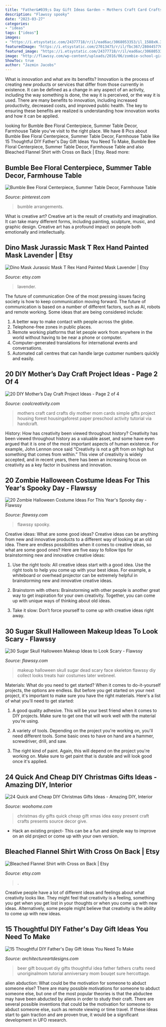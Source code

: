 ```yaml
---
title: "Father&#039;s Day Gift Ideas Garden ~ Mothers Craft Card Crafts Diy Mother Mom Cards Simple Gifts Project Housing Forest Housingaforest Paper Preschool Activity Tutorial Via Handcraft"
description: "Flawssy spooky"
date: "2023-03-27"
categories:
- "ideas"
tags: ["ideas"]
images:
- "https://i.etsystatic.com/24377718/r/il/ead6ac/3068053353/il_1588xN.3068053353_b5p8.jpg"
featuredImage: "https://i.etsystatic.com/27013475/r/il/fbc367/2804457702/il_1588xN.2804457702_k43d.jpg"
featured_image: "https://i.etsystatic.com/24377718/r/il/ead6ac/3068053353/il_1588xN.3068053353_b5p8.jpg"
image: "http://flawssy.com/wp-content/uploads/2016/06/zombie-school-girl..jpg"
ShowToc: true
author: "Jazmin Jacobs"
---
```



What is innovation and what are its benefits?
Innovation is the process of creating new products or services that differ from those currently in existence. It can be defined as a change in any aspect of an activity, including the way something is done, the way it is perceived, or the way it is used. 
There are many benefits to innovation, including increased productivity, decreased costs, and improved public health. The key to ensuring these benefits are realized is understanding how innovation works and how it can be applied.

	

		
looking for Bumble Bee Floral Centerpiece, Summer Table Decor, Farmhouse Table you've visit to the right place. We have 8 Pics about Bumble Bee Floral Centerpiece, Summer Table Decor, Farmhouse Table like 15 Thoughtful DIY Father&#039;s Day Gift Ideas You Need To Make, Bumble Bee Floral Centerpiece, Summer Table Decor, Farmhouse Table and also Bleached Flannel Shirt with Cross on Back | Etsy. Read more:
		
    
## Bumble Bee Floral Centerpiece, Summer Table Decor, Farmhouse Table

<img loading=lazy src="https://i.pinimg.com/736x/fe/2e/24/fe2e24bf916668e79ae8716689aa4b79.jpg" onerror="this.onerror=null;this.src='https://tse2.mm.bing.net/th?id=OIP.DPfERaH0AOcIw0_v1M6XswHaJ3&amp;pid=15.1';" alt="Bumble Bee Floral Centerpiece, Summer Table Decor, Farmhouse Table">

_Source: pinterest.com_

>bumble arrangements. 

	

What is creative art?
Creative art is the result of creativity and imagination. It can take many different forms, including painting, sculpture, music, and graphic design. Creative art has a profound impact on people both emotionally and intellectually.

    
## Dino Mask Jurassic Mask T Rex Hand Painted Mask Lavender | Etsy

<img loading=lazy src="https://i.etsystatic.com/24377718/r/il/ead6ac/3068053353/il_1588xN.3068053353_b5p8.jpg" onerror="this.onerror=null;this.src='https://tse4.mm.bing.net/th?id=OIP.GSGPcPJl-AUhxayly2TCZgHaJ3&amp;pid=15.1';" alt="Dino Mask Jurassic Mask T Rex Hand Painted Mask Lavender | Etsy">

_Source: etsy.com_

>lavender. 

	

The future of communication
One of the most pressing issues facing society is how to keep communication moving forward. The future of communication is based on a number of different factors, such as AI, robots and remote working. Some ideas that are being considered include: 
1. A better way to make contact with people across the globe. 
2. Telephone-free zones in public places. 
3. Remote working platforms that let people work from anywhere in the world without having to be near a phone or computer. 
4. Computer-generated translations for international events and conversations. 
5. Automated call centres that can handle large customer numbers quickly and easily.

    
## 20 DIY Mother’s Day Craft Project Ideas - Page 2 Of 4

<img loading=lazy src="http://coolcreativity.com/wp-content/uploads/2016/04/Mothers-Day-Craft-for-Kids-Simple-Mothers-Day-Card-for-Kids.jpg" onerror="this.onerror=null;this.src='https://tse3.mm.bing.net/th?id=OIP.WK3YPhkIVvMpxMwcPfvlKwAAAA&amp;pid=15.1';" alt="20 DIY Mother’s Day Craft Project Ideas - Page 2 of 4">

_Source: coolcreativity.com_

>mothers craft card crafts diy mother mom cards simple gifts project housing forest housingaforest paper preschool activity tutorial via handcraft. 

	

History: How has creativity been viewed throughout history?
Creativity has been viewed throughout history as a valuable asset, and some have even argued that it is one of the most important aspects of human existence. For example, John Lennon once said “Creativity is not a gift from on high but something that comes from within.” This view of creativity is widely accepted, and in recent years, there has been an increasing focus on creativity as a key factor in business and innovation.

    
## 20 Zombie Halloween Costume Ideas For This Year&#039;s Spooky Day - Flawssy

<img loading=lazy src="http://flawssy.com/wp-content/uploads/2016/06/zombie-school-girl..jpg" onerror="this.onerror=null;this.src='https://tse1.mm.bing.net/th?id=OIP.CiH5Viraiq2uhY76OVx4MAHaLn&amp;pid=15.1';" alt="20 Zombie Halloween Costume Ideas For This Year&#039;s Spooky day - Flawssy">

_Source: flawssy.com_

>flawssy spooky. 

	

Creative ideas: What are some good ideas?
Creative ideas can be anything from new and innovative products to a different way of looking at an old idea. There are endless possibilities when it comes to creative ideas, so what are some good ones? Here are five easy to follow tips for brainstorming new and innovative creative ideas:
1) Use the right tools: All creative ideas start with a good idea. Use the right tools to help you come up with your best ideas. For example, a whiteboard or overhead projector can be extremely helpful in brainstorming new and innovative creative ideas.

2) Brainstorm with others: Brainstorming with other people is another great way to get inspiration for your own creativity. Together, you can come up with unique ways of thinking about old ideas.

3) Take it slow: Don’t force yourself to come up with creative ideas right away.

    
## 30 Sugar Skull Halloween Makeup Ideas To Look Scary - Flawssy

<img loading=lazy src="http://flawssy.com/wp-content/uploads/2016/05/Sugar-Skull-Makeup-For-Girls-On-Halloween-Dead-day.jpg" onerror="this.onerror=null;this.src='https://tse4.mm.bing.net/th?id=OIP.29BA0SZkaeVm0-HU_c77bwHaNK&amp;pid=15.1';" alt="30 Sugar Skull Halloween Makeup Ideas to Look Scary - Flawssy">

_Source: flawssy.com_

>makeup halloween skull sugar dead scary face skeleton flawssy diy collect looks treats hair costumes later webneel. 

	

Materials: What do you need to get started?
When it comes to do-it-yourself projects, the options are endless. But before you get started on your next project, it's important to make sure you have the right materials. Here's a list of what you'll need to get started:
1. A good quality adhesive. This will be your best friend when it comes to DIY projects. Make sure to get one that will work well with the material you're using.

2. A variety of tools. Depending on the project you're working on, you'll need different tools. Some basic ones to have on hand are a hammer, screwdriver, drill, and saw.

3. The right kind of paint. Again, this will depend on the project you're working on. Make sure to get paint that is durable and will look good once it's applied.


    
## 24 Quick And Cheap DIY Christmas Gifts Ideas - Amazing DIY, Interior

<img loading=lazy src="http://www.woohome.com/wp-content/uploads/2013/11/DIY-Christmas-Gift-Ideas-3.jpg" onerror="this.onerror=null;this.src='https://tse2.mm.bing.net/th?id=OIP.nk0rdHztIpGxf6Kc_FXtqAHaJ4&amp;pid=15.1';" alt="24 Quick and Cheap DIY Christmas Gifts Ideas - Amazing DIY, Interior">

_Source: woohome.com_

>christmas diy gifts quick cheap gift xmas idea easy present craft crafts presents source decor give. 

	

- Hack an existing project- This can be a fun and simple way to improve on an old project or come up with your own version.

    
## Bleached Flannel Shirt With Cross On Back | Etsy

<img loading=lazy src="https://i.etsystatic.com/27013475/r/il/fbc367/2804457702/il_1588xN.2804457702_k43d.jpg" onerror="this.onerror=null;this.src='https://tse2.mm.bing.net/th?id=OIP.V_FUVUvwTK3N0iNjYLSOxwHaJ3&amp;pid=15.1';" alt="Bleached Flannel Shirt with Cross on Back | Etsy">

_Source: etsy.com_

>. 

	

Creative people have a lot of different ideas and feelings about what creativity looks like. They might feel that creativity is a feeling, something you get when you get lost in your thoughts or when you come up with new ideas. Alternatively, some people might believe that creativity is the ability to come up with new ideas.

    
## 15 Thoughtful DIY Father&#039;s Day Gift Ideas You Need To Make

<img loading=lazy src="https://www.architectureartdesigns.com/wp-content/uploads/2019/05/15-Thoughtful-DIY-Fathers-Day-Gift-Ideas-You-Need-To-Make-7.jpg" onerror="this.onerror=null;this.src='https://tse1.mm.bing.net/th?id=OIP.OM05Wzlr_dDS8wBSeiJCowHaOM&amp;pid=15.1';" alt="15 Thoughtful DIY Father&#039;s Day Gift Ideas You Need To Make">

_Source: architectureartdesigns.com_

>beer gift bouquet diy gifts thoughtful idea father fathers crafts need unoriginalmom tutorial anniversary mom bouqet sure hercottage. 

	

alien abduction: What could be the motivation for someone to abduct someone else?
There are many possible motivations for someone to abduct someone else, but one of the most popular theories is that the abductee may have been abducted by aliens in order to study their craft. There are several possible inventions that could be the motivation for someone to abduct someone else, such as remote viewing or time travel. If these ideas start to gain traction and are proven true, it would be a significant development in UFO research.

